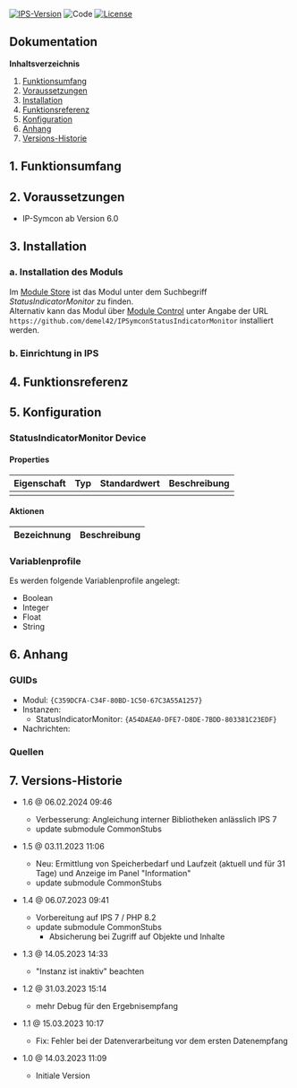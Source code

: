 [![IPS-Version](https://img.shields.io/badge/Symcon_Version-6.0+-red.svg)](https://www.symcon.de/service/dokumentation/entwicklerbereich/sdk-tools/sdk-php/)
![Code](https://img.shields.io/badge/Code-PHP-blue.svg)
[![License](https://img.shields.io/badge/License-CC%20BY--NC--SA%204.0-green.svg)](https://creativecommons.org/licenses/by-nc-sa/4.0/)

## Dokumentation

**Inhaltsverzeichnis**

1. [Funktionsumfang](#1-funktionsumfang)
2. [Voraussetzungen](#2-voraussetzungen)
3. [Installation](#3-installation)
4. [Funktionsreferenz](#4-funktionsreferenz)
5. [Konfiguration](#5-konfiguration)
6. [Anhang](#6-anhang)
7. [Versions-Historie](#7-versions-historie)

## 1. Funktionsumfang

## 2. Voraussetzungen

- IP-Symcon ab Version 6.0

## 3. Installation

### a. Installation des Moduls

Im [Module Store](https://www.symcon.de/service/dokumentation/komponenten/verwaltungskonsole/module-store/) ist das Modul unter dem Suchbegriff *StatusIndicatorMonitor* zu finden.<br>
Alternativ kann das Modul über [Module Control](https://www.symcon.de/service/dokumentation/modulreferenz/module-control/) unter Angabe der URL `https://github.com/demel42/IPSymconStatusIndicatorMonitor` installiert werden.

### b. Einrichtung in IPS

## 4. Funktionsreferenz

## 5. Konfiguration

### StatusIndicatorMonitor Device

#### Properties

| Eigenschaft               | Typ      | Standardwert | Beschreibung |
| :------------------------ | :------  | :----------- | :----------- |
|                           |          |              | |

#### Aktionen

| Bezeichnung                | Beschreibung |
| :------------------------- | :----------- |

### Variablenprofile

Es werden folgende Variablenprofile angelegt:
* Boolean<br>
* Integer<br>
* Float<br>
* String<br>

## 6. Anhang

### GUIDs
- Modul: `{C359DCFA-C34F-80BD-1C50-67C3A55A1257}`
- Instanzen:
  - StatusIndicatorMonitor: `{A54DAEA0-DFE7-D8DE-7BDD-803381C23EDF}`
- Nachrichten:

### Quellen

## 7. Versions-Historie

- 1.6 @ 06.02.2024 09:46
  - Verbesserung: Angleichung interner Bibliotheken anlässlich IPS 7
  - update submodule CommonStubs

- 1.5 @ 03.11.2023 11:06
  - Neu: Ermittlung von Speicherbedarf und Laufzeit (aktuell und für 31 Tage) und Anzeige im Panel "Information"
  - update submodule CommonStubs

- 1.4 @ 06.07.2023 09:41
  - Vorbereitung auf IPS 7 / PHP 8.2
  - update submodule CommonStubs
    - Absicherung bei Zugriff auf Objekte und Inhalte

- 1.3 @ 14.05.2023 14:33
  - "Instanz ist inaktiv" beachten

- 1.2 @ 31.03.2023 15:14
  - mehr Debug für den Ergebnisempfang

- 1.1 @ 15.03.2023 10:17
  - Fix: Fehler bei der Datenverarbeitung vor dem ersten Datenempfang

- 1.0 @ 14.03.2023 11:09
  - Initiale Version
